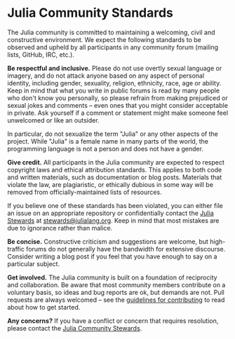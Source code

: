 Julia Community Standards
=========================

The Julia community is committed to maintaining a welcoming, civil and constructive environment. We expect the following standards to be observed and upheld by all participants in any community forum (mailing lists, GitHub, IRC, etc.).

**Be respectful and inclusive.**
Please do not use overtly sexual language or imagery, and do not attack anyone based on any aspect of personal identity, including gender, sexuality, religion, ethnicity, race, age or ability. Keep in mind that what you write in public forums is read by many people who don't know you personally, so please refrain from making prejudiced or sexual jokes and comments – even ones that you might consider acceptable in private. Ask yourself if a comment or statement might make someone feel unwelcomed or like an outsider.

In particular, do not sexualize the term "Julia" or any other aspects of the project. While "Julia" is a female name in many parts of the world, the programming language is not a person and does not have a gender.

**Give credit.**
All participants in the Julia community are expected to respect copyright laws and ethical attribution standards. This applies to both code and written materials, such as documentation or blog posts. Materials that violate the law, are plagiaristic, or ethically dubious in some way will be removed from officially-maintained lists of resources.

If you believe one of these standards has been violated, you can either file an issue on an appropriate repository or confidentially contact the [Julia Stewards](https://julialang.org/community/stewards/) at [stewards@julialang.org](mailto:stewards@julialang.org). Keep in mind that most mistakes are due to ignorance rather than malice.

**Be concise.**
Constructive criticism and suggestions are welcome, but high-traffic forums do not generally have the bandwidth for extensive discourse. Consider writing a blog post if you feel that you have enough to say on a particular subject.

**Get involved.**
The Julia community is built on a foundation of reciprocity and collaboration. Be aware that most community members contribute on a voluntary basis, so ideas and bug reports are ok, but demands are not. Pull requests are always welcomed – see the [guidelines for contributing](https://github.com/JuliaLang/julia/blob/master/CONTRIBUTING.md) to read about how to get started.

**Any concerns?**
If you have a conflict or concern that requires resolution, please contact the [Julia Community Stewards](https://julialang.org/community/stewards/).
